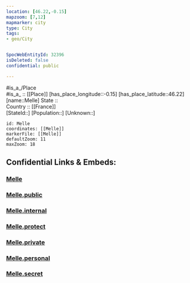 ```yaml
---
location: [46.22,-0.15] 
mapzoom: [7,12] 
mapmarker: city 
type: City
tags:
- geo/City


SpocWebEntityId: 32396
isDeleted: false
confidential: public

---
```

#is_a_/Place  
#is_a_ :: [[Place]] 
[has_place_longitude::-0.15] 
[has_place_latitude::46.22] 
[name::Melle] 
State ::  
Country :: [[France]]  
[StateId::] 
[Population::] 
[Unknown::] 


```leaflet
id: Melle
coordinates: [[Melle]] 
markerFile: [[Melle]] 
defaultZoom: 11 
maxZoom: 18
```


## Confidential Links & Embeds: 

### [Melle](/_Standards/Earth/Continent/Europe/Europe~West/France/regions~France/Nouvelle-Aquitaine/departments~Aquitaine/Deux-Sèvres/communes~Deux-Sèvres/Niort/cities~Niort/Melle.md) 

### [Melle.public](/_public/Earth/Continent/Europe/Europe~West/France/regions~France/Nouvelle-Aquitaine/departments~Aquitaine/Deux-Sèvres/communes~Deux-Sèvres/Niort/cities~Niort/Melle.public.md) 

### [Melle.internal](/_internal/Earth/Continent/Europe/Europe~West/France/regions~France/Nouvelle-Aquitaine/departments~Aquitaine/Deux-Sèvres/communes~Deux-Sèvres/Niort/cities~Niort/Melle.internal.md) 

### [Melle.protect](/_protect/Earth/Continent/Europe/Europe~West/France/regions~France/Nouvelle-Aquitaine/departments~Aquitaine/Deux-Sèvres/communes~Deux-Sèvres/Niort/cities~Niort/Melle.protect.md) 

### [Melle.private](/_private/Earth/Continent/Europe/Europe~West/France/regions~France/Nouvelle-Aquitaine/departments~Aquitaine/Deux-Sèvres/communes~Deux-Sèvres/Niort/cities~Niort/Melle.private.md) 

### [Melle.personal](/_personal/Earth/Continent/Europe/Europe~West/France/regions~France/Nouvelle-Aquitaine/departments~Aquitaine/Deux-Sèvres/communes~Deux-Sèvres/Niort/cities~Niort/Melle.personal.md) 

### [Melle.secret](/_secret/Earth/Continent/Europe/Europe~West/France/regions~France/Nouvelle-Aquitaine/departments~Aquitaine/Deux-Sèvres/communes~Deux-Sèvres/Niort/cities~Niort/Melle.secret.md)

